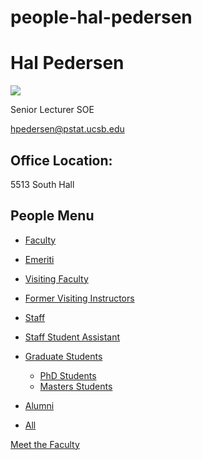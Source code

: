 # people-hal-pedersen

# Hal Pedersen

![](https://www.pstat.ucsb.edu/sites/default/files/styles/people_node/public/people/photo/Hal%20Pedersen_PSTAT_001.jpg?itok=gdjmb8Gb)

Senior Lecturer SOE

[hpedersen@pstat.ucsb.edu](mailto:hpedersen@pstat.ucsb.edu)

## Office Location:

5513 South Hall

## People Menu

- [Faculty](/people/academic "Faculty")
- [Emeriti](/people/emeriti "Emeriti")
- [Visiting Faculty](/people/visiting "Visiting Faculty")
- [Former Visiting Instructors](/people/lecturer "Former Visiting Instructors")
- [Staff](/people/staff)
- [Staff Student Assistant](/people/researcher "Staff Student Assistant")
- [Graduate Students](/people/student "Graduate Students")
  
  - [PhD Students](/people/student/phd "PhD Students")
  - [Masters Students](/people/student/masters "Masters Students")
- [Alumni](/people/alumni)
- [All](/people/all)

[Meet the Faculty](/people/meet-the-faculty)